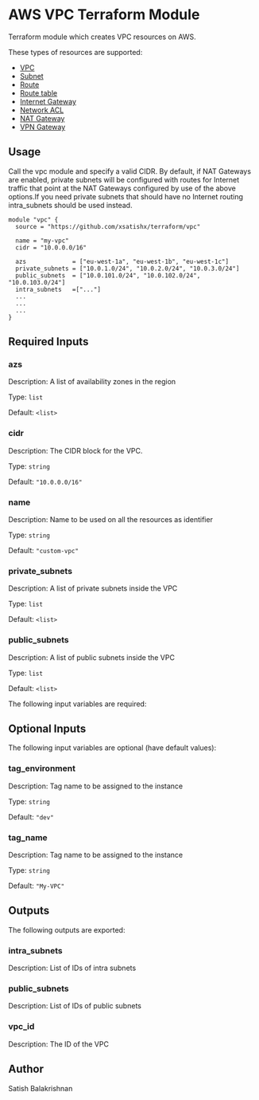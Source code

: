 # AWS VPC Terraform Module 

Terraform module which creates VPC resources on AWS.

These types of resources are supported:

* [VPC](https://www.terraform.io/docs/providers/aws/r/vpc.html)
* [Subnet](https://www.terraform.io/docs/providers/aws/r/subnet.html)
* [Route](https://www.terraform.io/docs/providers/aws/r/route.html)
* [Route table](https://www.terraform.io/docs/providers/aws/r/route_table.html)
* [Internet Gateway](https://www.terraform.io/docs/providers/aws/r/internet_gateway.html)
* [Network ACL](https://www.terraform.io/docs/providers/aws/r/network_acl.html)
* [NAT Gateway](https://www.terraform.io/docs/providers/aws/r/nat_gateway.html)
* [VPN Gateway](https://www.terraform.io/docs/providers/aws/r/vpn_gateway.html)

## Usage

Call the vpc module and specify a valid CIDR. 
By default, if NAT Gateways are enabled, private subnets will be configured with routes for Internet traffic
that point at the NAT Gateways configured by use of the above options.If you need private subnets that should have no Internet routing intra_subnets should be used instead.

```hcl
module "vpc" {
  source = "https://github.com/xsatishx/terraform/vpc"

  name = "my-vpc"
  cidr = "10.0.0.0/16"

  azs             = ["eu-west-1a", "eu-west-1b", "eu-west-1c"]
  private_subnets = ["10.0.1.0/24", "10.0.2.0/24", "10.0.3.0/24"]
  public_subnets  = ["10.0.101.0/24", "10.0.102.0/24", "10.0.103.0/24"]
  intra_subnets   =["..."]
  ...
  ...
  ...
}
```

## Required Inputs

### azs

Description: A list of availability zones in the region

Type: `list`

Default: `<list>`

### cidr

Description: The CIDR block for the VPC.

Type: `string`

Default: `"10.0.0.0/16"`

### name

Description: Name to be used on all the resources as identifier

Type: `string`

Default: `"custom-vpc"`

### private\_subnets

Description: A list of private subnets inside the VPC

Type: `list`

Default: `<list>`

### public\_subnets

Description: A list of public subnets inside the VPC

Type: `list`

Default: `<list>`

The following input variables are required:

## Optional Inputs

The following input variables are optional (have default values):



### tag\_environment

Description: Tag name to be assigned to the instance

Type: `string`

Default: `"dev"`

### tag\_name

Description: Tag name to be assigned to the instance

Type: `string`

Default: `"My-VPC"`

## Outputs

The following outputs are exported:

### intra\_subnets

Description: List of IDs of intra subnets

### public\_subnets

Description: List of IDs of public subnets

### vpc\_id

Description: The ID of the VPC

## Author

Satish Balakrishnan 
